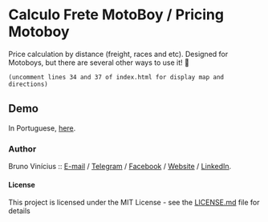 # Calculo Frete MotoBoy / Pricing Motoboy

Price calculation by distance (freight, races and etc). Designed for Motoboys, but there are several other ways to use it! 😬

```
(uncomment lines 34 and 37 of index.html for display map and directions)
```

## Demo

In Portuguese, <a href="https://xbrunosousa.github.io/pricing-motoboy/" target="_blank">here</a>.

### Author

Bruno Vinícius :: <a href="mailto:contato@brunov.me" target="_blank">E-mail</a> / <a href="https://t.me/brunovme" target="_blank">Telegram</a> / <a href="https://fb.com/brunovme">Facebook</a> / <a href="https://brunov.me" target="
_blank">Website</a> / <a href="https://linkedin.com/in/brunovme" target="_blank">LinkedIn</a>.
#### License
This project is licensed under the MIT License - see the [LICENSE.md](LICENSE.md) file for details


